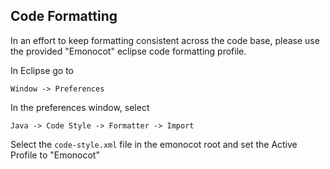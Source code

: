 ## Code Formatting

In an effort to keep formatting consistent across the code base, please
use the provided "Emonocot" eclipse code formatting profile.

In Eclipse go to

    Window -> Preferences

In the preferences window, select

    Java -> Code Style -> Formatter -> Import

Select the `code-style.xml` file in the emonocot root and set the Active Profile to "Emonocot"
